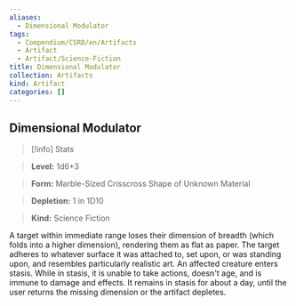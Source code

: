 ```yaml
---
aliases:
  - Dimensional Modulator
tags:
  - Compendium/CSRD/en/Artifacts
  - Artifact
  - Artifact/Science-Fiction
title: Dimensional Modulator
collection: Artifacts
kind: Artifact
categories: []
---
```

## Dimensional Modulator    
>[!info] Stats    
> **Level:** 1d6+3    
> **Form:** Marble-Sized Crisscross Shape of Unknown Material    
> **Depletion:** 1 in 1D10    
> **Kind:** Science Fiction  
    
A target within immediate range loses their dimension of breadth (which folds into a higher dimension), rendering them as flat as paper. The target adheres to whatever surface it was attached to, set upon, or was standing upon, and resembles particularly realistic art. An affected creature enters stasis. While in stasis, it is unable to take actions, doesn't age, and is immune to damage and effects. It remains in stasis for about a day, until the user returns the missing dimension or the artifact depletes.